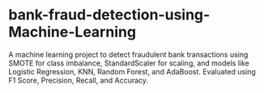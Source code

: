 # bank-fraud-detection-using-Machine-Learning
A machine learning project to detect fraudulent bank transactions using SMOTE for class imbalance, StandardScaler for scaling, and models like Logistic Regression, KNN, Random Forest, and AdaBoost. Evaluated using F1 Score, Precision, Recall, and Accuracy.
